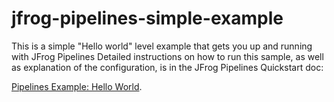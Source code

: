 # jfrog-pipelines-simple-example   

This is a simple  "Hello world" level example that gets you up and running with JFrog Pipelines
Detailed instructions on how to run this sample, as well as explanation of the configuration, is in the JFrog Pipelines Quickstart doc:

[Pipelines Example: Hello World](https://www.jfrog.com/confluence/display/JFROG/Pipeline+Example%3A+Hello+World).
